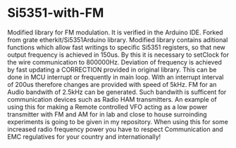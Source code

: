 # Si5351-with-FM
Modified library for FM modulation. It is verified in the Arduino IDE.
Forked from grate etherkit/Si5351Arduino library. Modified library contains aditional functions which allow  fast writings to specific Si5351 registers, so that new output frequency is achieved in 150us.
By this it is necessary to setClock for the wire communication to 800000Hz.
Deviation of frequency is achieved by fast updating a CORRECTION provided in original library. This can be done in MCU interrupt or frequently in main loop. With an interrupt interval of 200us therefore changes are provided with speed of 5kHz. FM for an Audio bandwith of 2.5kHz can be generated. Such bandwith is sufficent for communication devices such as Radio HAM transmitters. An example of using this for making a Remote controlled VFO acting as a low power transmitter with FM and AM for in lab and close to house surroinding experiments is going to be given in my repository.
When using this for some increased radio frequency power you have to respect Communication and EMC regulatives for your country and internationally!
